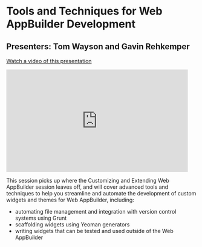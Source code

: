 # Tools and Techniques for Web AppBuilder Development
## Presenters: Tom Wayson and Gavin Rehkemper

[Watch a video of this presentation](http://video.esri.com/watch/4568/arcgis-web-appbuilder-development-tools-and-techniques)

<iframe frameborder="0" scrolling="no" width="480" height="270" src="http://video.esri.com/iframe/4568/000000/width/480/0/00:00:00"></iframe>

This session picks up where the Customizing and Extending Web AppBuilder session leaves off, and will cover advanced tools and techniques to help you streamline and automate the development of custom widgets and themes for Web AppBuilder, including:
* automating file management and integration with version control systems using Grunt
* scaffolding widgets using Yeoman generators
* writing widgets that can be tested and used outside of the Web AppBuilder
